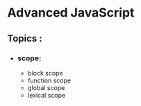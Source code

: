 # Advanced JavaScript

## Topics :

- ### scope:

  - block scope
  - function scope
  - global scope
  - lexical scope
